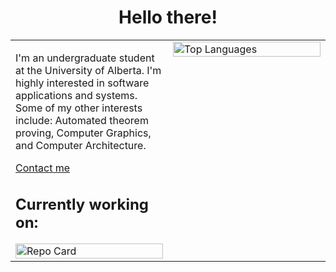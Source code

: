 <div align="center">
  <h1>Hello there!</h1>
</div>

<div align="center">
  <table style="height: 100%; vertical-align: middle;">
    <tr>
      <td valign="top" width="50%" style="vertical-align: middle;">
        <p>
          I'm an undergraduate student at the University of Alberta. I'm highly interested in software applications and systems. Some of my other interests include: Automated theorem proving, Computer Graphics, and Computer Architecture.
        </p>
        <p>
          <a href="https://www.linkedin.com/in/harsh-gill/">Contact me</a>
        </p>
        <h2>Currently working on:</h2>
        <a href="https://github.com/349gill/lane-detection">
          <img src="https://github-readme-stats.vercel.app/api/pin/?username=349gill&repo=lane-detection&theme=dark" alt="Repo Card" width="100%"/>
        </a>
      </td>
      <td valign="top" width="50%">
        <img src="https://github-readme-stats.vercel.app/api/top-langs/?username=349gill&theme=dark" alt="Top Languages" width="100%"/>
      </td>
    </tr>
  </table>
</div>
